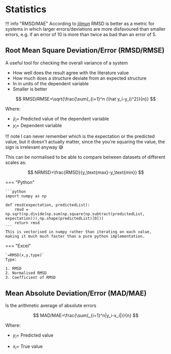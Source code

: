 # Statistics

!!! info "RMSD/MAE"
	According to [jilmun](https://medium.com/human-in-a-machine-world/mae-and-rmse-which-metric-is-better-e60ac3bde13d) RMSD is better as a metric for systems in which larger errors/deviations are more disfavoured than smaller errors, e.g. if an error of 10 is more than twice as bad than an error of 5.

## Root Mean Square Deviation/Error (RMSD/RMSE)

A useful tool for checking the overall variance of a system

* How well does the result agree with the literature value
* How much does a structure deviate from an expected structure
* In in units of the dependent variable
* Smaller is better



$$
RMSD/RMSE=\sqrt{\frac{\sum{_{i=1}^n (\hat y_i-y_i)^2}}{n}}
$$

Where:

* $\hat y_i=$ Predicted value of the dependent variable
* $y_i=$ Dependent variable

!!! note
	I can never remember which is the expectation or the predicted value, but it doesn't actually matter, since the you're squaring the value, the sign is irrelevant anyway :sweat_smile:

This can be normalised to be able to compare between datasets of different scales as:

$$
NRMSD=\frac{RMSD}{y_\text{max}-y_\text{min}}
$$

=== "Python"
	

	```python
	import numpy as np
	
	def rmsd(expectation, predictedList):
	    rmsd = np.sqrt(np.divide(np.sum(np.square(np.subtract(predictedList, expectation))),np.shape(predictedList)[0]))
	    return rmsd
	```
	This is vectorised in numpy rather than iterating on each value, making it much much faster than a pure python implementation.

=== "Excel"
	

	`=RMSD(x,y,type)`
	Type:
	
	1. RMSD
	2. Normalised RMSD
	3. Coefficient of RMSD



## Mean Absolute Deviation/Error (MAD/MAE)

Is the arithmetic average of absolute errors

$$
MAD/MAE=\frac{\sum{_{i=1}^n|y_i-x_i|}}{n}
$$

Where:

* $y_i=$ Predicted value

* $x_i=$ True value

